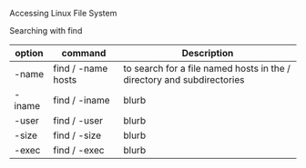 Accessing Linux File System

Searching with find 

option | command | Description
-------|---------|-------------
-name | find / -name hosts| to search for a file named hosts in the / directory and subdirectories
-iname| find / -iname | blurb
-user | find / -user | blurb
-size | find / -size | blurb
-exec | find / -exec | blurb

